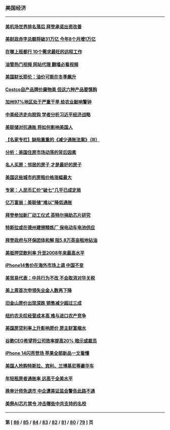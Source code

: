 ### 美国经济
---
#### [美机场世界排名落后 拜登承诺出资改善](../../pages/ncid1078158/n13823411.md?09132045) 
#### [美财政赤字总额将破31万亿 今年8个月增1万亿](../../pages/ncid1078158/n13823320.md?09132045) 
#### [在哪上班都行 10个需求最旺的远程工作](../../pages/ncid1078158/n13818968.md?09132045) 
#### [油管热门视频 网站代理 翻墙必看视频](http://209.222.30.114:81/youtube.html?09132045)
#### [美国财长耶伦：油价可能在冬季飙升](../../pages/ncid1078158/n13822671.md?09132045) 
#### [Costco自产品牌价廉物美 但这六种产品要慎购](../../pages/ncid1078158/n13818935.md?09132045) 
#### [加州97%地区处于严重干旱 给农业敲响警钟](../../pages/ncid1078158/n13821995.md?09132045) 
#### [中美经济走向脱钩 学者分析习近平经济战略](../../pages/ncid1078158/n13821985.md?09132045) 
#### [美联储对抗通胀 将如何影响美国人](../../pages/ncid1078158/n13821984.md?09132045) 
#### [【名家专栏】缺陷重重的《减少通胀法案》（III）](../../pages/ncid1078158/n13820967.md?09132045) 
#### [分析：美国住房市场动荡的背后因素](../../pages/ncid1078158/n13821249.md?09132045) 
#### [名人买房：邻居的房子 才是最好的房子](../../pages/ncid1078158/n13821290.md?09132045) 
#### [美国这些城市的房租价格涨幅最大](../../pages/ncid1078158/n13821220.md?09132045) 
#### [专家：人民币汇价“破七”几乎已成定局](../../pages/ncid1078158/n13821198.md?09132045) 
#### [亿万富翁：美联储“难以”降低通胀](../../pages/ncid1078158/n13821187.md?09132045) 
#### [拜登参加新厂动工仪式 英特尔捐助芯片研究](../../pages/ncid1078158/n13821014.md?09132045) 
#### [特斯拉或在德州建锂精炼厂 保电动车电池供应](../../pages/ncid1078158/n13821081.md?09132045) 
#### [拜登政府与环保团体和解 阻5.8万英亩租地钻油](../../pages/ncid1078158/n13820362.md?09132045) 
#### [美抵押贷款利率 升至2008年来最高水平](../../pages/ncid1078158/n13820361.md?09132045) 
#### [iPhone14售价在海外市场上调 中国不变](../../pages/ncid1078158/n13820296.md?09132045) 
#### [美贸易代表：中共行为不改 不会取消对华关税](../../pages/ncid1078158/n13820256.md?09132045) 
#### [美上周首次申领失业金人数再下降](../../pages/ncid1078158/n13820208.md?09132045) 
#### [旧金山房价出现深跌 销售减少超过三成](../../pages/ncid1078158/n13819023.md?09132045) 
#### [纽约农夫叹经营成本高 难与进口农产竞争](../../pages/ncid1078158/n13819801.md?09132045) 
#### [美国房贷利率上升影响房价 房主财富缩水](../../pages/ncid1078158/n13819591.md?09132045) 
#### [谷歌CEO希望将公司效率提高20% 暗示或裁员](../../pages/ncid1078158/n13819520.md?09132045) 
#### [iPhone 14闪亮登场 苹果全部新品一文看懂](../../pages/ncid1078158/n13819468.md?09132045) 
#### [美国人抢购特斯拉、宾利、兰博基尼等豪华车](../../pages/ncid1078158/n13819360.md?09132045) 
#### [年轻租房者通胀率 远高于全美水平](../../pages/ncid1078158/n13819038.md?09132045) 
#### [换审计师免退市 中企遭美证监会警告此路不通](../../pages/ncid1078158/n13818792.md?09132045) 
#### [美祭AI芯片禁令 冲击哪些中共支持的名校](../../pages/ncid1078158/n13818784.md?09132045) 

---
#### 第 [ [86](./86.md?09132045) / [85](./85.md?09132045) / [84](./84.md?09132045) / [83](./83.md?09132045) / [82](./82.md?09132045) / [81](./81.md?09132045) / [80](./80.md?09132045) / [79](./79.md?09132045) ] 页
